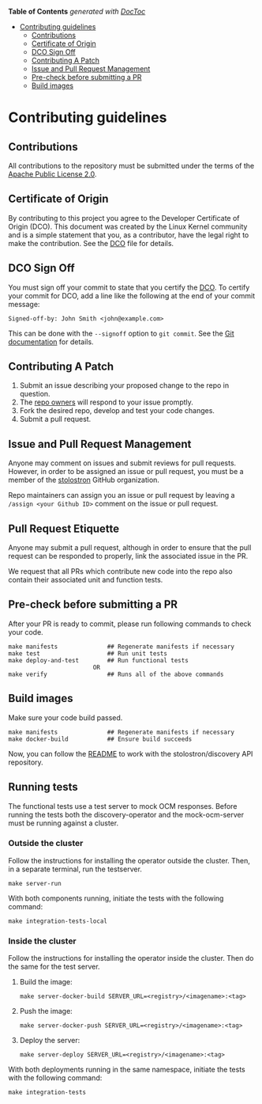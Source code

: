 <!-- START doctoc generated TOC please keep comment here to allow auto update -->
<!-- DON'T EDIT THIS SECTION, INSTEAD RE-RUN doctoc TO UPDATE -->
**Table of Contents**  *generated with [DocToc](https://github.com/thlorenz/doctoc)*

- [Contributing guidelines](#contributing-guidelines)
    - [Contributions](#contributions)
    - [Certificate of Origin](#certificate-of-origin)
    - [DCO Sign Off](#dco-sign-off)
    - [Contributing A Patch](#contributing-a-patch)
    - [Issue and Pull Request Management](#issue-and-pull-request-management)
    - [Pre-check before submitting a PR](#pre-check-before-submitting-a-pr)
    - [Build images](#build-images)

<!-- END doctoc generated TOC please keep comment here to allow auto update -->

# Contributing guidelines

## Contributions

All contributions to the repository must be submitted under the terms of the [Apache Public License 2.0](https://www.apache.org/licenses/LICENSE-2.0).

## Certificate of Origin

By contributing to this project you agree to the Developer Certificate of
Origin (DCO). This document was created by the Linux Kernel community and is a
simple statement that you, as a contributor, have the legal right to make the
contribution. See the [DCO](DCO) file for details.

## DCO Sign Off

You must sign off your commit to state that you certify the [DCO](https://github.com/open-cluster-management-io/community/blob/main/DCO). To certify your commit for DCO, add a line like the following at the end of your commit message:

```
Signed-off-by: John Smith <john@example.com>
```

This can be done with the `--signoff` option to `git commit`. See the [Git documentation](https://git-scm.com/docs/git-commit#Documentation/git-commit.txt--s) for details.

## Contributing A Patch

1. Submit an issue describing your proposed change to the repo in question.
1. The [repo owners](OWNERS) will respond to your issue promptly.
1. Fork the desired repo, develop and test your code changes.
1. Submit a pull request.

## Issue and Pull Request Management

Anyone may comment on issues and submit reviews for pull requests. However, in
order to be assigned an issue or pull request, you must be a member of the
[stolostron](https://github.com/stolostron) GitHub organization.

Repo maintainers can assign you an issue or pull request by leaving a
`/assign <your Github ID>` comment on the issue or pull request.

## Pull Request Etiquette

Anyone may submit a pull request, although in order to ensure that the pull request 
can be responded to properly, link the associated issue in the PR.

We request that all PRs which contribute new code into the repo also contain their 
associated unit and function tests.


## Pre-check before submitting a PR

After your PR is ready to commit, please run following commands to check your code.

```shell
make manifests              ## Regenerate manifests if necessary
make test                   ## Run unit tests
make deploy-and-test        ## Run functional tests
                        OR
make verify                 ## Runs all of the above commands
```

## Build images

Make sure your code build passed.

```shell
make manifests              ## Regenerate manifests if necessary
make docker-build           ## Ensure build succeeds
```

Now, you can follow the [README](./README.md) to work with the stolostron/discovery API repository.

## Running tests

The functional tests use a test server to mock OCM responses. Before running the tests both the discovery-operator
and the mock-ocm-server must be running against a cluster.

### Outside the cluster

Follow the instructions for installing the operator outside the cluster. Then, in a separate terminal, run the testserver.

```shell
make server-run
```

With both components running, initiate the tests with the following command:

```shell
make integration-tests-local
```

### Inside the cluster

Follow the instructions for installing the operator inside the cluster. Then do the same for the test server.

1. Build the image:
    ```shell
    make server-docker-build SERVER_URL=<registry>/<imagename>:<tag>
    ```
2. Push the image:
    ```shell
    make server-docker-push SERVER_URL=<registry>/<imagename>:<tag>
    ```
3. Deploy the server:
    ```shell
    make server-deploy SERVER_URL=<registry>/<imagename>:<tag>
    ```

With both deployments running in the same namespace, initiate the tests with the following command:

```shell
make integration-tests
```
